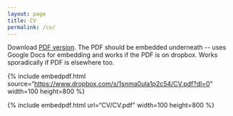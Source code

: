 ```yaml
---
layout: page
title: CV
permalink: /cv/
---
```


Download [PDF version](https://www.dropbox.com/s/1snma0ula1p2c54/CV.pdf?dl=0). The PDF should be embedded underneath -- uses Google Docs for embedding and works if the PDF is on dropbox. Works sporadically if PDF is elsewhere too.

{% include embedpdf.html source=“https://www.dropbox.com/s/1snma0ula1p2c54/CV.pdf?dl=0" width=100 height=800 %}

{% include embedpdf.html url=“CV/CV.pdf" width=100 height=800 %}
